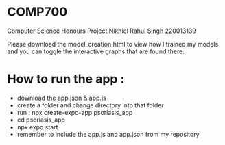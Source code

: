# COMP700
Computer Science Honours Project
Nikhiel Rahul Singh 220013139

Please download the model_creation.html to view how I trained my models and you can toggle the interactive graphs that are found there.

# How to run the app :
- download the app.json & app.js
- create a folder and change directory into that folder
- run : npx create-expo-app psoriasis_app 
- cd psoriasis_app
- npx expo start
- remember to include the app.js and app.json from my repository
